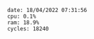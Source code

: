 

                date: 18/04/2022 07:31:56
                cpu: 0.1%
                ram: 18.9%
                cycles: 18240

                         